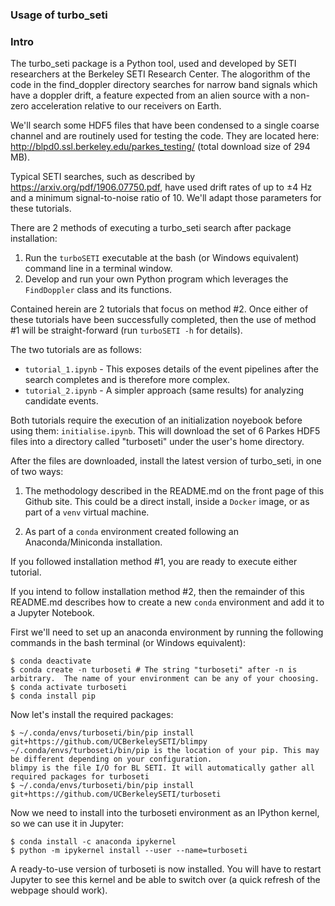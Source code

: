 ### Usage of turbo_seti ###

### Intro

The turbo_seti package is a Python tool, used and developed by SETI researchers at the Berkeley SETI Research Center. The alogorithm of the code in the find_doppler directory searches for narrow band signals which have a doppler drift, a feature expected from an alien source with a non-zero acceleration relative to our receivers on Earth. 

We'll search some HDF5 files that have been condensed to a single coarse channel and are routinely used for testing the code. They are located here: http://blpd0.ssl.berkeley.edu/parkes_testing/ (total download size of 294 MB).

Typical SETI searches, such as described by https://arxiv.org/pdf/1906.07750.pdf, have used drift rates of up to ±4 Hz and a minimum signal-to-noise ratio of 10. We'll adapt those parameters for these tutorials.

There are 2 methods of executing a turbo_seti search after package installation:
1) Run the ```turboSETI``` executable at the bash (or Windows equivalent) command line in a terminal window.
2) Develop and run your own Python program which leverages the ```FindDoppler``` class and its functions.

Contained herein are 2 tutorials that focus on method #2.  Once either of these tutorials have been successfully completed, then the use of method #1 will be straight-forward (run ```turboSETI -h``` for details).

The two tutorials are as follows:
* ```tutorial_1.ipynb``` - This exposes details of the event pipelines after the search completes and is therefore more complex.
* ```tutorial_2.ipynb``` - A simpler approach (same results) for analyzing candidate events.

Both tutorials require the execution of an initialization noyebook before using them: ```initialise.ipynb```.  This will download the set of 6 Parkes HDF5 files into a directory called "turboseti" under the user's home directory.

After the files are downloaded, install the latest version of turbo_seti, in one of two ways:

1) The methodology described in the README.md on the front page of this Github site.  This could be a direct install, inside a ```Docker``` image, or as part of a ```venv``` virtual machine.

2) As part of a ```conda``` environment created following an Anaconda/Miniconda installation.

If you followed installation method #1, you are ready to execute either tutorial.

If you intend to follow installation method #2, then the remainder of this README.md describes how to create a new ```conda``` environment and add it to a Jupyter Notebook.

First we'll need to set up an anaconda environment by running the following commands in the bash terminal (or Windows equivalent):
```
$ conda deactivate
$ conda create -n turboseti # The string "turboseti" after -n is arbitrary.  The name of your environment can be any of your choosing.
$ conda activate turboseti
$ conda install pip
```

Now let's install the required packages:
```
$ ~/.conda/envs/turboseti/bin/pip install git+https://github.com/UCBerkeleySETI/blimpy
~/.conda/envs/turboseti/bin/pip is the location of your pip. This may be different depending on your configuration.
blimpy is the file I/O for BL SETI. It will automatically gather all required packages for turboseti
$ ~/.conda/envs/turboseti/bin/pip install git+https://github.com/UCBerkeleySETI/turboseti
```

Now we need to install into the turboseti environment as an IPython kernel, so we can use it in Jupyter:
```
$ conda install -c anaconda ipykernel
$ python -m ipykernel install --user --name=turboseti
```
A ready-to-use version of turboseti is now installed. You will have to restart Jupyter to see this kernel and be able to switch over (a quick refresh of the webpage should work).
